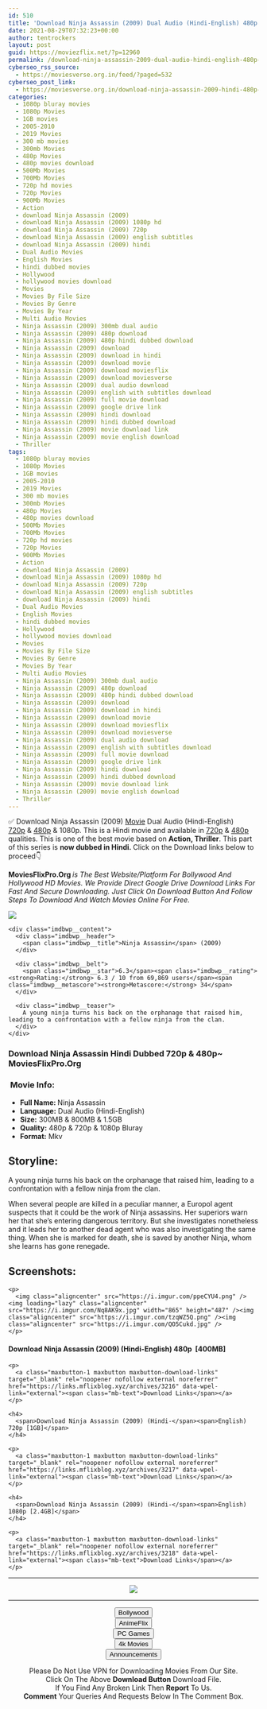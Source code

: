 ```yaml
---
id: 510
title: 'Download Ninja Assassin (2009) Dual Audio (Hindi-English) 480p [300MB] || 720p [800MB] || 1080p [1.5GB]'
date: 2021-08-29T07:32:23+00:00
author: tentrockers
layout: post
guid: https://moviezflix.net/?p=12960
permalink: /download-ninja-assassin-2009-dual-audio-hindi-english-480p-300mb-720p-800mb-1080p-1-5gb/
cyberseo_rss_source:
  - https://moviesverse.org.in/feed/?paged=532
cyberseo_post_link:
  - https://moviesverse.org.in/download-ninja-assassin-2009-hindi-480p-720p-1080p/
categories:
  - 1080p bluray movies
  - 1080p Movies
  - 1GB movies
  - 2005-2010
  - 2019 Movies
  - 300 mb movies
  - 300mb Movies
  - 480p Movies
  - 480p movies download
  - 500Mb Movies
  - 700Mb Movies
  - 720p hd movies
  - 720p Movies
  - 900Mb Movies
  - Action
  - download Ninja Assassin (2009)
  - download Ninja Assassin (2009) 1080p hd
  - download Ninja Assassin (2009) 720p
  - download Ninja Assassin (2009) english subtitles
  - download Ninja Assassin (2009) hindi
  - Dual Audio Movies
  - English Movies
  - hindi dubbed movies
  - Hollywood
  - hollywood movies download
  - Movies
  - Movies By File Size
  - Movies By Genre
  - Movies By Year
  - Multi Audio Movies
  - Ninja Assassin (2009) 300mb dual audio
  - Ninja Assassin (2009) 480p download
  - Ninja Assassin (2009) 480p hindi dubbed download
  - Ninja Assassin (2009) download
  - Ninja Assassin (2009) download in hindi
  - Ninja Assassin (2009) download movie
  - Ninja Assassin (2009) download moviesflix
  - Ninja Assassin (2009) download moviesverse
  - Ninja Assassin (2009) dual audio download
  - Ninja Assassin (2009) english with subtitles download
  - Ninja Assassin (2009) full movie download
  - Ninja Assassin (2009) google drive link
  - Ninja Assassin (2009) hindi download
  - Ninja Assassin (2009) hindi dubbed download
  - Ninja Assassin (2009) movie download link
  - Ninja Assassin (2009) movie english download
  - Thriller
tags:
  - 1080p bluray movies
  - 1080p Movies
  - 1GB movies
  - 2005-2010
  - 2019 Movies
  - 300 mb movies
  - 300mb Movies
  - 480p Movies
  - 480p movies download
  - 500Mb Movies
  - 700Mb Movies
  - 720p hd movies
  - 720p Movies
  - 900Mb Movies
  - Action
  - download Ninja Assassin (2009)
  - download Ninja Assassin (2009) 1080p hd
  - download Ninja Assassin (2009) 720p
  - download Ninja Assassin (2009) english subtitles
  - download Ninja Assassin (2009) hindi
  - Dual Audio Movies
  - English Movies
  - hindi dubbed movies
  - Hollywood
  - hollywood movies download
  - Movies
  - Movies By File Size
  - Movies By Genre
  - Movies By Year
  - Multi Audio Movies
  - Ninja Assassin (2009) 300mb dual audio
  - Ninja Assassin (2009) 480p download
  - Ninja Assassin (2009) 480p hindi dubbed download
  - Ninja Assassin (2009) download
  - Ninja Assassin (2009) download in hindi
  - Ninja Assassin (2009) download movie
  - Ninja Assassin (2009) download moviesflix
  - Ninja Assassin (2009) download moviesverse
  - Ninja Assassin (2009) dual audio download
  - Ninja Assassin (2009) english with subtitles download
  - Ninja Assassin (2009) full movie download
  - Ninja Assassin (2009) google drive link
  - Ninja Assassin (2009) hindi download
  - Ninja Assassin (2009) hindi dubbed download
  - Ninja Assassin (2009) movie download link
  - Ninja Assassin (2009) movie english download
  - Thriller
---
```

<div class="thecontent clearfix">
  <p>
    ✅ Download Ninja Assassin (2009) <a href="https://moviesverse.org.in/category/movies/" data-wpel-link="internal">Movie</a> Dual Audio (Hindi-English) <a href="https://moviesverse.org.in/720p-movies/" data-wpel-link="internal">720p</a>&nbsp;&&nbsp;<a href="https://moviesverse.org.in/480p-movies/" data-wpel-link="internal">480p</a> & 1080p. This is a Hindi movie and available in <a href="https://moviesverse.org.in/720p-movies/" data-wpel-link="internal">720p</a>&nbsp;&&nbsp;<a href="https://moviesverse.org.in/480p-movies/" data-wpel-link="internal">480p</a> qualities. This is one of the best movie based on <strong>Action, Thriller</strong>. This part of this series is <strong>now dubbed in <span>Hindi.&nbsp;</span></strong><span>Click on the Download links below to proceed👇</span>
  </p>
  
  <p>
    <strong><span>MoviesFlixPro.Org&nbsp;</span></strong><em>is The Best Website/Platform For Bollywood And Hollywood HD Movies. We Provide Direct Google Drive Download Links For Fast And Secure Downloading. Just Click On Download Button And Follow Steps To&nbsp;Download And Watch Movies Online For Free.</em>
  </p>
  
  <div class="imdbwp imdbwp--movie dark">
    <div class="imdbwp__thumb">
      <a class="imdbwp__link" target="_blank" title="Ninja Assassin" href="https://www.imdb.com/title/tt1186367/" rel="nofollow external noopener noreferrer" data-wpel-link="external"><img class="imdbwp__img" src="https://m.media-amazon.com/images/M/MV5BMTcxNDYzMjU1Ml5BMl5BanBnXkFtZTcwMTYzOTM3Mg@@._V1_SX300.jpg" /></a>
    </div>
    
    <div class="imdbwp__content">
      <div class="imdbwp__header">
        <span class="imdbwp__title">Ninja Assassin</span> (2009)
      </div>
      
      <div class="imdbwp__belt">
        <span class="imdbwp__star">6.3</span><span class="imdbwp__rating"><strong>Rating:</strong> 6.3 / 10 from 69,869 users</span><span class="imdbwp__metascore"><strong>Metascore:</strong> 34</span>
      </div>
      
      <div class="imdbwp__teaser">
        A young ninja turns his back on the orphanage that raised him, leading to a confrontation with a fellow ninja from the clan.
      </div>
    </div>
  </div>
  
  <h3>
    <span>Download Ninja Assassin Hindi Dubbed 720p & 480p~ MoviesFlixPro.Org</span>
  </h3>
  
  <h3>
    <span>&nbsp;Movie Info:&nbsp;</span>
  </h3>
  
  <ul>
    <li>
      <strong>Full Name: </strong>Ninja Assassin
    </li>
    <li>
      <strong>Language:</strong> Dual Audio (Hindi-English)
    </li>
    <li>
      <strong>Size:</strong> 300MB & 800MB & 1.5GB
    </li>
    <li>
      <strong>Quality:</strong> 480p & 720p & 1080p Bluray
    </li>
    <li>
      <strong>Format:</strong>&nbsp;Mkv
    </li>
  </ul>
  
  <h2>
    <span>Storyline:</span>
  </h2>
  
  <p>
    A young ninja turns his back on the orphanage that raised him, leading to a confrontation with a fellow ninja from the clan.
  </p>
  
  <div>
    When several people are killed in a peculiar manner, a Europol agent suspects that it could be the work of Ninja assassins. Her superiors warn her that she’s entering dangerous territory. But she investigates nonetheless and it leads her to another dead agent who was also investigating the same thing. When she is marked for death, she is saved by another Ninja, whom she learns has gone renegade.
  </div>
  
  <div class="summary_text">
    <h2>
      <span>Screenshots:</span>
    </h2>
    
    <p>
      <img class="aligncenter" src="https://i.imgur.com/ppeCYU4.png" /><img loading="lazy" class="aligncenter" src="https://i.imgur.com/Nq8AK9x.jpg" width="865" height="487" /><img class="aligncenter" src="https://i.imgur.com/tzqWZ5Q.png" /><img class="aligncenter" src="https://i.imgur.com/QO5Cukd.jpg" />
    </p>
  </div>
  
  <div class="inline canwrap">
    <h4>
      <span>Download Ninja Assassin (2009) (Hindi-English) </span><span>480p&nbsp; [400MB]</span>
    </h4>
    
    <p>
      <a class="maxbutton-1 maxbutton maxbutton-download-links" target="_blank" rel="noopener nofollow external noreferrer" href="https://links.mflixblog.xyz/archives/3216" data-wpel-link="external"><span class="mb-text">Download Links</span></a>
    </p>
    
    <h4>
      <span>Download Ninja Assassin (2009) (Hindi-</span><span>English) 720p [1GB]</span>
    </h4>
    
    <p>
      <a class="maxbutton-1 maxbutton maxbutton-download-links" target="_blank" rel="noopener nofollow external noreferrer" href="https://links.mflixblog.xyz/archives/3217" data-wpel-link="external"><span class="mb-text">Download Links</span></a>
    </p>
    
    <h4>
      <span>Download Ninja Assassin (2009) (Hindi-</span><span>English) 1080p [2.4GB]</span>
    </h4>
    
    <p>
      <a class="maxbutton-1 maxbutton maxbutton-download-links" target="_blank" rel="noopener nofollow external noreferrer" href="https://links.mflixblog.xyz/archives/3218" data-wpel-link="external"><span class="mb-text">Download Links</span></a>
    </p>
  </div>
</div>

<center>
  </p> 
  
  <hr />
  
  <p>
    <a href="http://gdrivepro.xyz/join.php" data-wpel-link="external" target="_blank" rel="nofollow external noopener noreferrer"><img src="https://i.imgur.com/FhMdWdW.png" /></a>
  </p>
  
  <hr />
  
  <p>
    <a href="https://dogemovies.xyz" target="_blank" data-wpel-link="external" rel="nofollow external noopener noreferrer"><button class="button button5">Bollywood</button></a><br /> <a href="https://animeflix.in" target="_blank" data-wpel-link="external" rel="nofollow external noopener noreferrer"><button class="button button5">AnimeFlix</button></a><br /> <a href="https://gamesflix.net/" target="_blank" data-wpel-link="external" rel="nofollow external noopener noreferrer"><button class="button button5">PC Games</button></a><br /> <a href="https://uhdmovies.in" target="_blank" data-wpel-link="external" rel="nofollow external noopener noreferrer"><button class="button button5">4k Movies</button></a><br /> <a href="https://moviesverse.org.in/announcements/" target="_blank" data-wpel-link="internal" rel="noopener"><button class="button button5">Announcements</button></a>
  </p>
  
  <div class="alert alert-danger">
    Please Do Not Use VPN for Downloading Movies From Our Site.
  </div>
  
  <div class="alert alert-success">
    Click On The Above <strong>Download Button</strong> Download File.
  </div>
  
  <div class="alert alert-warning">
    If You Find Any Broken Link Then <strong>Report</strong> To Us.
  </div>
  
  <div class="alert alert-info">
    <strong>Comment</strong> Your Queries And Requests Below In The Comment Box.
  </div>
  
  <p>
    </center>
  </p>